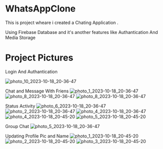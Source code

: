 # WhatsAppClone


This is project wheare i created a Chating Application .

Using Firebase Database and it's another features like Authantication And Media Storage

# Project Pictures

Login And Authantication

![photo_10_2023-10-18_20-36-47](https://github.com/Hxt5gh/WhatsAppClone/assets/100848388/8dec6ea4-4cf7-4a5c-b44b-74349961608a)

Chat and  Message With Friens
![photo_1_2023-10-18_20-36-47](https://github.com/Hxt5gh/WhatsAppClone/assets/100848388/02339720-7f69-4d4e-95c3-45bf4ec0f5ba)
![photo_8_2023-10-18_20-36-47](https://github.com/Hxt5gh/WhatsAppClone/assets/100848388/92e087c4-41d3-4381-a1a4-d50066a331df)
![photo_8_2023-10-18_20-36-47](https://github.com/Hxt5gh/WhatsAppClone/assets/100848388/cf7dfb1f-f53c-4b3b-8635-e2d7582ff114)


Status Activity 
![photo_6_2023-10-18_20-36-47](https://github.com/Hxt5gh/WhatsAppClone/assets/100848388/d65d3388-d503-4a31-9581-6988249ab320)
![photo_2_2023-10-18_20-36-47](https://github.com/Hxt5gh/WhatsAppClone/assets/100848388/17ff5a07-c117-4401-be6c-af54be288fd5)
![photo_4_2023-10-18_20-36-47](https://github.com/Hxt5gh/WhatsAppClone/assets/100848388/b630ef33-d79c-4065-96a6-8ae510e205db)
![photo_4_2023-10-18_20-45-20](https://github.com/Hxt5gh/WhatsAppClone/assets/100848388/e7af7391-57df-4d50-9317-72f7722d29db)
![photo_5_2023-10-18_20-45-20](https://github.com/Hxt5gh/WhatsAppClone/assets/100848388/986ba64b-28fd-431a-bc90-95e5ba09178c)

Group Chat 
![photo_5_2023-10-18_20-36-47](https://github.com/Hxt5gh/WhatsAppClone/assets/100848388/e18b8ebc-ece5-470f-9512-3ecc12d35f9a)

Updating Profile Pic and Name
![photo_1_2023-10-18_20-45-20](https://github.com/Hxt5gh/WhatsAppClone/assets/100848388/cb1eb592-d647-48bd-8a53-75163d16707a)
![photo_2_2023-10-18_20-45-20](https://github.com/Hxt5gh/WhatsAppClone/assets/100848388/0bae7454-8344-415c-aaec-7d5baad4fe6b)
![photo_3_2023-10-18_20-45-20](https://github.com/Hxt5gh/WhatsAppClone/assets/100848388/751f4e4f-9500-4a46-a58f-aa08c36941a4)



